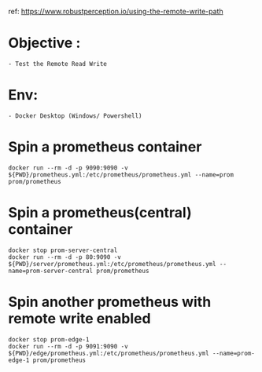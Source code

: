 ref: https://www.robustperception.io/using-the-remote-write-path
# Objective : 
    - Test the Remote Read Write 
# Env: 
    - Docker Desktop (Windows/ Powershell)

# Spin a prometheus container 

```
docker run --rm -d -p 9090:9090 -v ${PWD}/prometheus.yml:/etc/prometheus/prometheus.yml --name=prom prom/prometheus
```

# Spin a prometheus(central) container 

```
docker stop prom-server-central
docker run --rm -d -p 80:9090 -v ${PWD}/server/prometheus.yml:/etc/prometheus/prometheus.yml --name=prom-server-central prom/prometheus
```


# Spin another prometheus with remote write enabled
```
docker stop prom-edge-1
docker run --rm -d -p 9091:9090 -v ${PWD}/edge/prometheus.yml:/etc/prometheus/prometheus.yml --name=prom-edge-1 prom/prometheus
```
